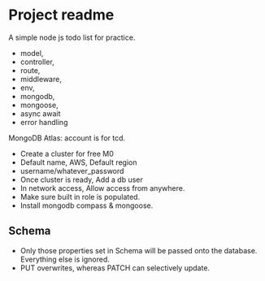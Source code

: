 # Project readme

A simple node js todo list for practice.

- model,
- controller,
- route,
- middleware,
- env,
- mongodb,
- mongoose,
- async await
- error handling

MongoDB Atlas: account is for tcd.

- Create a cluster for free M0
- Default name, AWS, Default region
- username/whatever_password
- Once cluster is ready, Add a db user
- In network access, Allow access from anywhere.
- Make sure built in role is populated.
- Install mongodb compass & mongoose.

## Schema

- Only those properties set in Schema will be passed onto the database. Everything else is ignored.
- PUT overwrites, whereas PATCH can selectively update.
